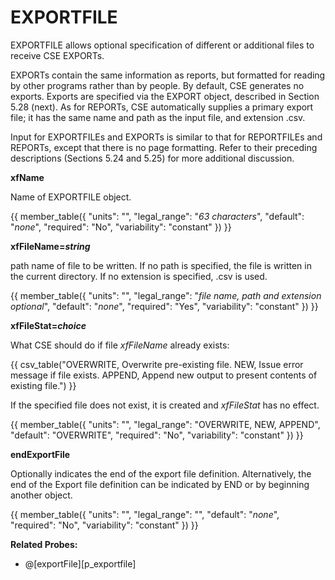 # EXPORTFILE

EXPORTFILE allows optional specification of different or additional files to receive CSE EXPORTs.

EXPORTs contain the same information as reports, but formatted for reading by other programs rather than by people. By default, CSE generates no exports. Exports are specified via the EXPORT object, described in Section 5.28 (next). As for REPORTs, CSE automatically supplies a primary export file; it has the same name and path as the input file, and extension .csv.

Input for EXPORTFILEs and EXPORTs is similar to that for REPORTFILEs and REPORTs, except that there is no page formatting. Refer to their preceding descriptions (Sections 5.24 and 5.25) for more additional discussion.

**xfName**

Name of EXPORTFILE object.

{{
  member_table({
    "units": "",
    "legal_range": "*63 characters*", 
    "default": "*none*",
    "required": "No",
    "variability": "constant" 
  })
}}

**xfFileName=*string***

path name of file to be written. If no path is specified, the file is written in the current directory. If no extension is specified, .csv is used.

{{
  member_table({
    "units": "",
    "legal_range": "*file name, path and extension optional*", 
    "default": "*none*",
    "required": "Yes",
    "variability": "constant" 
  })
}}

**xfFileStat=*choice***

What CSE should do if file *xfFileName* already exists:

{{ csv_table("OVERWRITE,         Overwrite pre-existing file.
  NEW,               Issue error message if file exists.
  APPEND,            Append new output to present contents of existing file.")
}}

If the specified file does not exist, it is created and *xfFileStat* has no effect.

{{
  member_table({
    "units": "",
    "legal_range": "OVERWRITE, NEW, APPEND", 
    "default": "OVERWRITE",
    "required": "No",
    "variability": "constant" 
  })
}}

**endExportFile**

Optionally indicates the end of the export file definition. Alternatively, the end of the Export file definition can be indicated by END or by beginning another object.

{{
  member_table({
    "units": "",
    "legal_range": "", 
    "default": "*none*",
    "required": "No",
    "variability": "constant" 
  })
}}

**Related Probes:**

- @[exportFile][p_exportfile]
